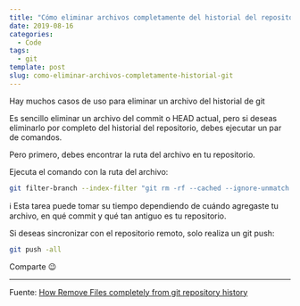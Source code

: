 ```yaml
---
title: "Cómo eliminar archivos completamente del historial del repositorio de git"
date: 2019-08-16
categories:
  - Code
tags:
  - git
template: post
slug: como-eliminar-archivos-completamente-historial-git
---
```


Hay muchos casos de uso para eliminar un archivo del historial de git

Es sencillo eliminar un archivo del commit o HEAD actual, pero si deseas eliminarlo por completo del historial del repositorio, debes ejecutar un par de comandos.

Pero primero, debes encontrar la ruta del archivo en tu repositorio.

Ejecuta el comando con la ruta del archivo:

```bash
git filter-branch --index-filter "git rm -rf --cached --ignore-unmatch path_to_file" HEAD
```

ℹ️ Esta tarea puede tomar su tiempo dependiendo de cuándo agregaste tu archivo, en qué commit y qué tan antiguo es tu repositorio.

Si deseas sincronizar con el repositorio remoto, solo realiza un git push:

```bash
git push -all
```

Comparte 😉

---

Fuente: [How Remove Files completely from git repository history](https://myopswork.com/how-remove-files-completely-from-git-repository-history-47ed3e0c4c35)
